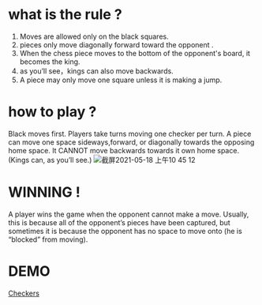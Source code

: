 # what is the rule ?
1. Moves are allowed only on the black squares.
2. pieces only move diagonally forward toward the opponent .
3. When the chess piece moves to the bottom of the opponent's board, it becomes the king.
4. as you’ll see，kings can also move backwards.
5. A piece may only move one square unless it is making a jump.
# how to play ?
Black moves first. Players take turns moving one checker per turn. A piece can move one space sideways,forward, or diagonally towards the opposing home space. It CANNOT move backwards towards it own home space. (Kings can, as you’ll see.)
![截屏2021-05-18 上午10 45 12](https://user-images.githubusercontent.com/74135859/118621847-6f65fc00-b7cf-11eb-8038-a95b537ee9fa.png)
# WINNING !
A player wins the game when the opponent cannot make a move. Usually, this is because all of the opponent’s pieces have been captured, but sometimes it is because the opponent has no space to move onto (he is “blocked” from moving).
# DEMO
[Checkers](https://raw.githubusercontent.com/SzymonKovalski/Whatever-the-hell-shems-wants/main/checkers/index.html)
